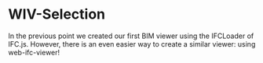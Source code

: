 # WIV-Selection
 In the previous point we created our first BIM viewer using the IFCLoader of IFC.js. However, there is an even easier way to create a similar viewer: using web-ifc-viewer!
